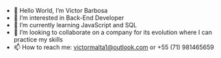 - 👋 Hello World, I’m Victor Barbosa
- 👀 I’m interested in Back-End Developer
- 🌱 I’m currently learning JavaScript and SQL
- 💞️ I’m looking to collaborate on a company for its evolution where I can practice my skills
- 📫 How to reach me: victormalta1@outlook.com or +55 (71) 981465659
